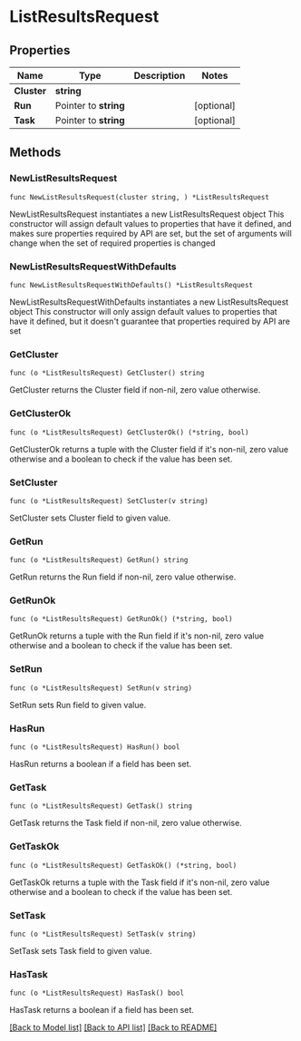 # ListResultsRequest

## Properties

Name | Type | Description | Notes
------------ | ------------- | ------------- | -------------
**Cluster** | **string** |  | 
**Run** | Pointer to **string** |  | [optional] 
**Task** | Pointer to **string** |  | [optional] 

## Methods

### NewListResultsRequest

`func NewListResultsRequest(cluster string, ) *ListResultsRequest`

NewListResultsRequest instantiates a new ListResultsRequest object
This constructor will assign default values to properties that have it defined,
and makes sure properties required by API are set, but the set of arguments
will change when the set of required properties is changed

### NewListResultsRequestWithDefaults

`func NewListResultsRequestWithDefaults() *ListResultsRequest`

NewListResultsRequestWithDefaults instantiates a new ListResultsRequest object
This constructor will only assign default values to properties that have it defined,
but it doesn't guarantee that properties required by API are set

### GetCluster

`func (o *ListResultsRequest) GetCluster() string`

GetCluster returns the Cluster field if non-nil, zero value otherwise.

### GetClusterOk

`func (o *ListResultsRequest) GetClusterOk() (*string, bool)`

GetClusterOk returns a tuple with the Cluster field if it's non-nil, zero value otherwise
and a boolean to check if the value has been set.

### SetCluster

`func (o *ListResultsRequest) SetCluster(v string)`

SetCluster sets Cluster field to given value.


### GetRun

`func (o *ListResultsRequest) GetRun() string`

GetRun returns the Run field if non-nil, zero value otherwise.

### GetRunOk

`func (o *ListResultsRequest) GetRunOk() (*string, bool)`

GetRunOk returns a tuple with the Run field if it's non-nil, zero value otherwise
and a boolean to check if the value has been set.

### SetRun

`func (o *ListResultsRequest) SetRun(v string)`

SetRun sets Run field to given value.

### HasRun

`func (o *ListResultsRequest) HasRun() bool`

HasRun returns a boolean if a field has been set.

### GetTask

`func (o *ListResultsRequest) GetTask() string`

GetTask returns the Task field if non-nil, zero value otherwise.

### GetTaskOk

`func (o *ListResultsRequest) GetTaskOk() (*string, bool)`

GetTaskOk returns a tuple with the Task field if it's non-nil, zero value otherwise
and a boolean to check if the value has been set.

### SetTask

`func (o *ListResultsRequest) SetTask(v string)`

SetTask sets Task field to given value.

### HasTask

`func (o *ListResultsRequest) HasTask() bool`

HasTask returns a boolean if a field has been set.


[[Back to Model list]](../README.md#documentation-for-models) [[Back to API list]](../README.md#documentation-for-api-endpoints) [[Back to README]](../README.md)



